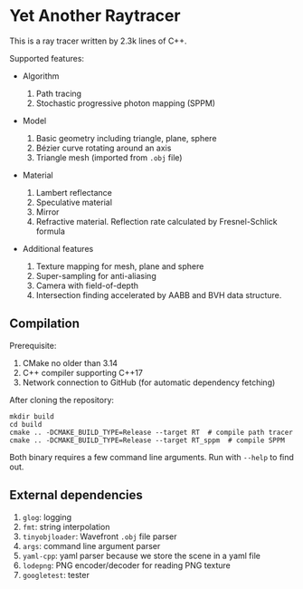 # Yet Another Raytracer

This is a ray tracer written by 2.3k lines of C++.

Supported features:

- Algorithm
    1. Path tracing
    2. Stochastic progressive photon mapping (SPPM)

- Model
    1. Basic geometry including triangle, plane, sphere
    2. Bézier curve rotating around an axis
    3. Triangle mesh (imported from `.obj` file)

- Material
    1. Lambert reflectance
    2. Speculative material
    3. Mirror
    4. Refractive material. Reflection rate calculated by Fresnel-Schlick formula

- Additional features
    1. Texture mapping for mesh, plane and sphere
    2. Super-sampling for anti-aliasing
    3. Camera with field-of-depth
    4. Intersection finding accelerated by AABB and BVH data structure.

## Compilation

Prerequisite:
1. CMake no older than 3.14
2. C++ compiler supporting C++17
3. Network connection to GitHub (for automatic dependency fetching)

After cloning the repository:
```shell
mkdir build
cd build
cmake .. -DCMAKE_BUILD_TYPE=Release --target RT  # compile path tracer
cmake .. -DCMAKE_BUILD_TYPE=Release --target RT_sppm  # compile SPPM
```

Both binary requires a few command line arguments. Run with `--help` to find out.

## External dependencies

1. `glog`: logging
2. `fmt`: string interpolation
3. `tinyobjloader`: Wavefront `.obj` file parser
4. `args`: command line argument parser
5. `yaml-cpp`: yaml parser because we store the scene in a yaml file
6. `lodepng`: PNG encoder/decoder for reading PNG texture
7. `googletest`: tester
